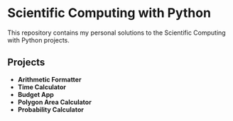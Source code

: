 # Scientific Computing with Python

This repository contains my personal solutions to the Scientific Computing with Python projects.

## Projects

- **Arithmetic Formatter**
- **Time Calculator**
- **Budget App**
- **Polygon Area Calculator**
- **Probability Calculator**
